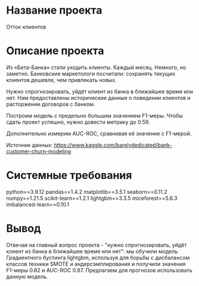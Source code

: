# Название проекта

Отток клиентов

# Описание проекта 

Из «Бета-Банка» стали уходить клиенты. Каждый месяц. Немного, но заметно. Банковские маркетологи посчитали: сохранять текущих клиентов дешевле, чем привлекать новых.

Нужно спрогнозировать, уйдёт клиент из банка в ближайшее время или нет. Нам предоставлены исторические данные о поведении клиентов и расторжении договоров с банком.

Построим модель с предельно большим значением F1-меры. Чтобы сдать проект успешно, нужно довести метрику до 0.59.

Дополнительно измерим AUC-ROC, сравнивая её значение с F1-мерой.

Источник данных: https://www.kaggle.com/barelydedicated/bank-customer-churn-modeling

   
# Системные требования 

python==3.9.12
pandas==1.4.2
matplotlib==3.5.1
seaborn==0.11.2
numpy==1.21.5
scikit-learn==1.2.1
lightgbm==3.3.5
miceforest==5.6.3
imbalanced-learn==0.10.1

# Вывод 

 Отвечая на главный вопрос проекта - "нужно спрогнозировать, уйдёт клиент из банка в ближайшее время или нет":
 мы обучили модель Градиентного бустинга lightgbm, используя для борьбы с дисбалансом классов техники SMOTE и андерсэмплирования и получили значения F1-меры 0.62 и AUC-ROC 0.87.
 Предлагаем для прогнозов использовать данную модель.
